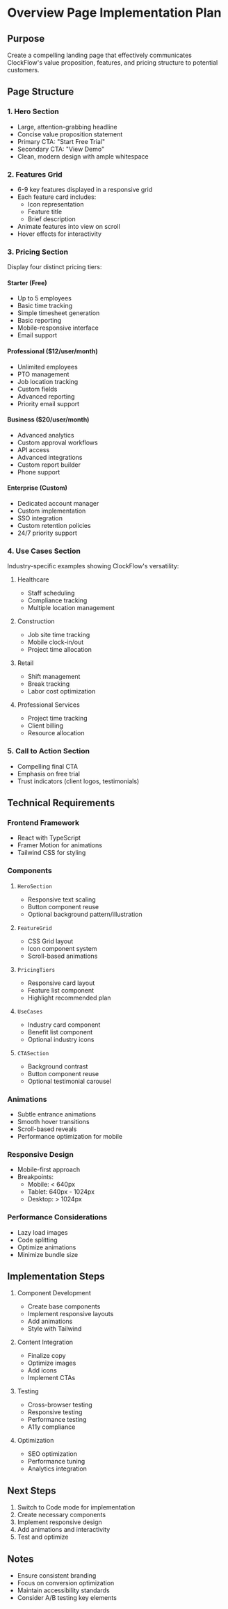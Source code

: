 # Overview Page Implementation Plan

## Purpose
Create a compelling landing page that effectively communicates ClockFlow's value proposition, features, and pricing structure to potential customers.

## Page Structure

### 1. Hero Section
- Large, attention-grabbing headline
- Concise value proposition statement
- Primary CTA: "Start Free Trial"
- Secondary CTA: "View Demo"
- Clean, modern design with ample whitespace

### 2. Features Grid
- 6-9 key features displayed in a responsive grid
- Each feature card includes:
  - Icon representation
  - Feature title
  - Brief description
- Animate features into view on scroll
- Hover effects for interactivity

### 3. Pricing Section
Display four distinct pricing tiers:

#### Starter (Free)
- Up to 5 employees
- Basic time tracking
- Simple timesheet generation
- Basic reporting
- Mobile-responsive interface
- Email support

#### Professional ($12/user/month)
- Unlimited employees
- PTO management
- Job location tracking
- Custom fields
- Advanced reporting
- Priority email support

#### Business ($20/user/month)
- Advanced analytics
- Custom approval workflows
- API access
- Advanced integrations
- Custom report builder
- Phone support

#### Enterprise (Custom)
- Dedicated account manager
- Custom implementation
- SSO integration
- Custom retention policies
- 24/7 priority support

### 4. Use Cases Section
Industry-specific examples showing ClockFlow's versatility:

1. Healthcare
   - Staff scheduling
   - Compliance tracking
   - Multiple location management

2. Construction
   - Job site time tracking
   - Mobile clock-in/out
   - Project time allocation

3. Retail
   - Shift management
   - Break tracking
   - Labor cost optimization

4. Professional Services
   - Project time tracking
   - Client billing
   - Resource allocation

### 5. Call to Action Section
- Compelling final CTA
- Emphasis on free trial
- Trust indicators (client logos, testimonials)

## Technical Requirements

### Frontend Framework
- React with TypeScript
- Framer Motion for animations
- Tailwind CSS for styling

### Components
1. `HeroSection`
   - Responsive text scaling
   - Button component reuse
   - Optional background pattern/illustration

2. `FeatureGrid`
   - CSS Grid layout
   - Icon component system
   - Scroll-based animations

3. `PricingTiers`
   - Responsive card layout
   - Feature list component
   - Highlight recommended plan

4. `UseCases`
   - Industry card component
   - Benefit list component
   - Optional industry icons

5. `CTASection`
   - Background contrast
   - Button component reuse
   - Optional testimonial carousel

### Animations
- Subtle entrance animations
- Smooth hover transitions
- Scroll-based reveals
- Performance optimization for mobile

### Responsive Design
- Mobile-first approach
- Breakpoints:
  - Mobile: < 640px
  - Tablet: 640px - 1024px
  - Desktop: > 1024px

### Performance Considerations
- Lazy load images
- Code splitting
- Optimize animations
- Minimize bundle size

## Implementation Steps

1. Component Development
   - Create base components
   - Implement responsive layouts
   - Add animations
   - Style with Tailwind

2. Content Integration
   - Finalize copy
   - Optimize images
   - Add icons
   - Implement CTAs

3. Testing
   - Cross-browser testing
   - Responsive testing
   - Performance testing
   - A11y compliance

4. Optimization
   - SEO optimization
   - Performance tuning
   - Analytics integration

## Next Steps

1. Switch to Code mode for implementation
2. Create necessary components
3. Implement responsive design
4. Add animations and interactivity
5. Test and optimize

## Notes
- Ensure consistent branding
- Focus on conversion optimization
- Maintain accessibility standards
- Consider A/B testing key elements